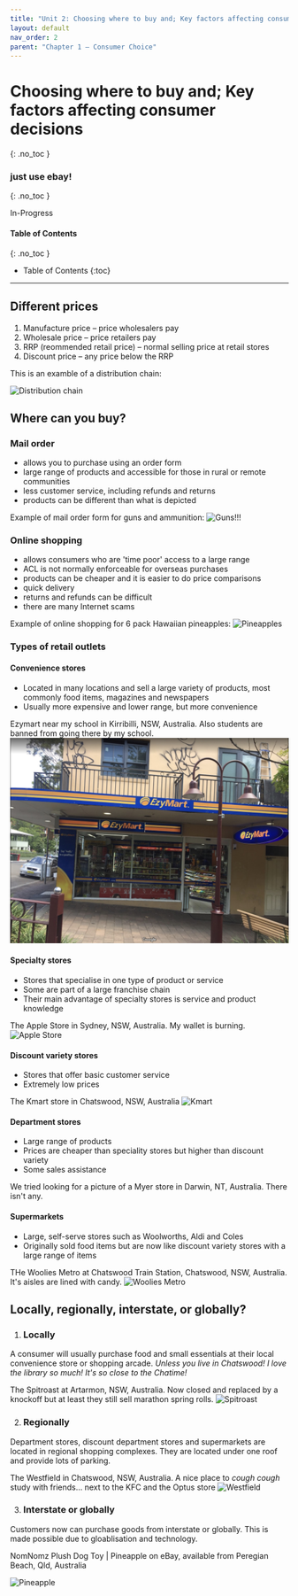 ```yaml
---
title: "Unit 2: Choosing where to buy and; Key factors affecting consumer decisions"
layout: default
nav_order: 2
parent: "Chapter 1 – Consumer Choice"
---
```


# Choosing where to buy and; Key factors affecting consumer decisions
{: .no_toc }

### just use ebay!
{: .no_toc }

<label class="label label-blue">In-Progress</label>

#### Table of Contents
{: .no_toc }

* Table of Contents
{:toc}

***

## Different prices

1. Manufacture price – price wholesalers pay
2. Wholesale price – price retailers pay
3. RRP (reommended retail price) – normal selling price at retail stores
4. Discount price – any price below the RRP

This is an examble of a distribution chain:

![Distribution chain](http://content.jacplus.com.au/secure/ebooks/11184/1118401042/images/01_source-14.png)

## Where can you buy?

### Mail order
- allows you to purchase using an order form
- large range of products and accessible for those in rural or remote communities
- less customer service, including refunds and returns
- products can be different than what is depicted

Example of mail order form for guns and ammunition: ![Guns!!!](https://www.craftys.co.nz/wp-content/uploads/2015/02/zz72.jpg)

### Online shopping
- allows consumers who are 'time poor' access to a large range
- ACL is not normally enforceable for overseas purchases
- products can be cheaper and it is easier to do price comparisons
- quick delivery
- returns and refunds can be difficult
- there are many Internet scams

Example of online shopping for 6 pack Hawaiian pineapples: ![Pineapples](https://www.doleplantation.com/product/6-pack-fresh-whole-pineapple-click-image-for-further-shipping-details/)

### Types of retail outlets

#### Convenience stores

- Located in many locations and sell a large variety of products, most commonly food items, magazines and newspapers
- Usually more expensive and lower range, but more convenience

Ezymart near my school in Kirribilli, NSW, Australia. Also students are banned from going there by my school.
![Ezymart](resources/ezymart.jpg)

#### Specialty stores

- Stores that specialise in one type of product or service
- Some are part of a large franchise chain
- Their main advantage of specialty stores is service and product knowledge

The Apple Store in Sydney, NSW, Australia. My wallet is burning.
![Apple Store](https://www.apple.com/au/retail/sydney/images/hero_thumb_2x.jpg)

#### Discount variety stores

- Stores that offer basic customer service
- Extremely low prices

The Kmart store in Chatswood, NSW, Australia
![Kmart](http://chatswood-nsw.place-advisor.com/img/companies/2/20/202/2021/20210.jpg)

#### Department stores

- Large range of products
- Prices are cheaper than speciality stores but higher than discount variety
- Some sales assistance

We tried looking for a picture of a Myer store in Darwin, NT, Australia. There isn't any. 

#### Supermarkets

- Large, self-serve stores such as Woolworths, Aldi and Coles
- Originally sold food items but are now like discount variety stores with a large range of items

THe Woolies Metro at Chatswood Train Station, Chatswood, NSW, Australia. It's aisles are lined with candy.
![Woolies Metro](https://fastly.4sqi.net/img/general/200x200/43762184_WS8RYUmMJ8J5gfwGfEZLhkG32WZqk3O0hm_btHl1NHY.jpg)

## Locally, regionally, interstate, or globally?

1. ### Locally

A consumer will usually purchase food and small essentials at their local convenience store or shopping arcade. *Unless you live in Chatswood! I love the library so much! It's so close to the Chatime!*

The Spitroast at Artarmon, NSW, Australia. Now closed and replaced by a knockoff but at least they still sell marathon spring rolls.
![Spitroast](http://www.easyoverc.com/shop_images/120_0.jpg)

2. ### Regionally

Department stores, discount department stores and supermarkets are located in regional shopping complexes. They are located under one roof and provide lots of parking.

The Westfield in Chatswood, NSW, Australia. A nice place to *cough cough* study with friends... next to the KFC and the Optus store
![Westfield](http://www.grm.latrade-batam.com/wp-content/uploads/2015/11/project-westfield-chatswood-01.jpg)

3. ### Interstate or globally

Customers now can purchase goods from interstate or globally. This is made possible due to gloablisation and technology. 

NomNomz Plush Dog Toy | Pineapple on eBay, available from Peregian Beach, Qld, Australia

![Pineapple](https://i.ebayimg.com/images/g/SsIAAOSwWflaF6sb/s-l300.png)
